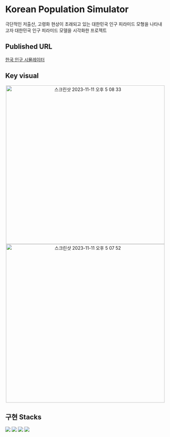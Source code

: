 # Korean Population Simulator 
극단적인 저출산, 고령화 현상이 초래되고 있는 대한민국 인구 피라미드 모형을 나타내고자 대한민국 인구 피라미드 모델을 시각화한 프로젝트

## Published URL 
[한국 인구 시뮬레이터](https://korea-population-simulator.vercel.app/)

## Key visual 
<p align="center">
<img width="500" alt="스크린샷 2023-11-11 오후 5 08 33" src="https://github.com/rmdnps10/Korea-Population-Simulator/assets/87219998/04a5adb4-dce5-4acd-b4ad-0663b123b6f0">
<img width="500" alt="스크린샷 2023-11-11 오후 5 07 52" src="https://github.com/rmdnps10/Korea-Population-Simulator/assets/87219998/9e11caa0-ad11-4ca5-8b75-a729cda3e42f">
</p>



## 구현 Stacks 
<p >
<img src="https://img.shields.io/badge/javascript-F7DF1E?style=for-the-badge&logo=javascript&logoColor=black">
<img src="https://img.shields.io/badge/p5.js-ED225D?style=for-the-badge&logo=p5dotjs&logoColor=white"> 
<img src="https://img.shields.io/badge/react.js-61DAFB?style=for-the-badge&logo=react&logoColor=black">
<img src="https://img.shields.io/badge/matter.js-D3D3D3?style=for-the-badge&logo=matter&logoColor=gray">
</p>





